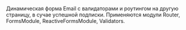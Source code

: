 Динамическая форма Email с валидаторами и роутингом на другую страницу, в сучае успешной подписки.
Применяются модули Router, FormsModule, ReactiveFormsModule, Validators. 
